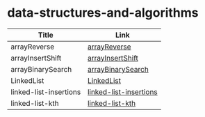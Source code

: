 # data-structures-and-algorithms


| Title                  | Link                                                       |
|------------------------|------------------------------------------------------------|
| arrayReverse           | [arrayReverse](./arrayReverse/ArrayReverse.md)             |
| arrayInsertShift       | [arrayInsertShift](./ArrayInsertShift/ArrayInsertShift.md) |
| arrayBinarySearch      | [arrayBinarySearch](./arrayBS/ArrayBS.md)                  |
| LinkedList             | [LinkedList](./LinkedList/LinkedList.md)                   |
| linked-list-insertions | [linked-list-insertions](./LinkedList/insertions.md)       |
| linked-list-kth        | [linked-list-kth](./LinkedList/kth.md)                     |